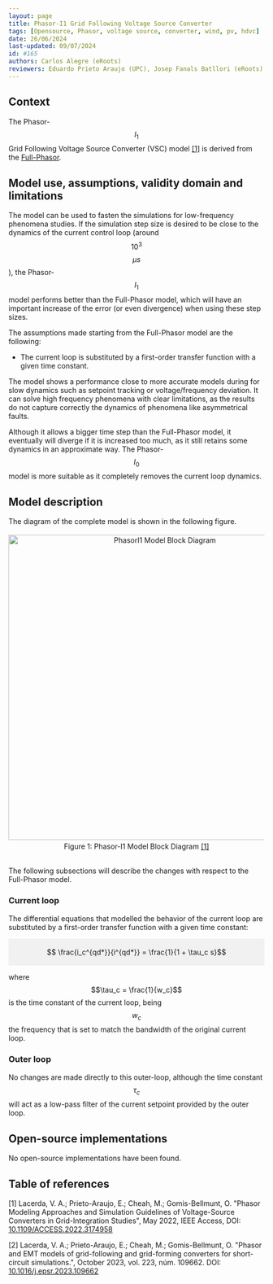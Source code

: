 ```yaml
---
layout: page 
title: Phasor-I1 Grid Following Voltage Source Converter 
tags: [Opensource, Phasor, voltage source, converter, wind, pv, hdvc] 
date: 26/06/2024 
last-updated: 09/07/2024
id: #165
authors: Carlos Alegre (eRoots)
reviewers: Eduardo Prieto Araujo (UPC), Josep Fanals Batllori (eRoots)
---
```



## Context

The Phasor-$$I_1$$ Grid Following Voltage Source Converter (VSC) model [[1]](#1) is derived from the [Full-Phasor](../). 

## Model use, assumptions, validity domain and limitations

The model can be used to fasten the simulations for low-frequency phenomena studies. If the simulation step size is desired to be close to the dynamics of the current control loop (around $$10^3$$ $$\mu s$$), the Phasor-$$I_1$$ model performs better than the Full-Phasor model, which will have an important increase of the error (or even divergence) when using these step sizes.

The assumptions made starting from the Full-Phasor model are the following:

* The current loop is substituted by a first-order transfer function with a given time constant.

The model shows a performance close to more accurate models during for slow dynamics such as setpoint tracking or voltage/frequency deviation. It can solve high frequency phenomena with clear limitations, as the results do not capture correctly the dynamics of phenomena like asymmetrical faults.

Although it allows a bigger time step than the Full-Phasor model, it eventually will diverge if it is increased too much, as it still retains some dynamics in an approximate way. The Phasor-$$I_0$$ model is more suitable as it completely removes the current loop dynamics.

## Model description

The diagram of the complete model is shown in the following figure.

<div style="background-color:rgba(0, 0, 0, 0); text-align:center; vertical-align: middle; padding:4px 0;">
<img src="{{ '/pages/models/generations/Sources/VSC/PhasorGridFollowingVSC/PhasorI1/PhasorI1.svg' | relative_url }}"
     alt="PhasorI1 Model Block Diagram"
     style="float: center; margin-right: 10px; width: 600px;" />
</div>
<div align = 'center'>
Figure 1: Phasor-I1 Model Block Diagram <a href="#1">[1]</a>
</div>
<br>

The following subsections will describe the changes with respect to the Full-Phasor model.

### Current loop

The differential equations that modelled the behavior of the current loop are substituted by a first-order transfer function with a given time constant:

<div style="background-color:rgba(0, 0, 0, 0.0470588); text-align:center; vertical-align: middle; padding:4px 0;">

$$ \frac{i_c^{qd*}}{i^{qd*}} = \frac{1}{1 + \tau_c s}$$
</div>

where $$\tau_c = \frac{1}{w_c}$$ is the time constant of the current loop, being $$w_c$$ the frequency that is set to match the bandwidth of the original  current loop. 


### Outer loop

No changes are made directly to this outer-loop, although the time constant $$\tau_c$$ will act as a low-pass filter of the current setpoint provided by the outer loop.


## Open-source implementations

No open-source implementations have been found.

## Table of references


<a id="1">[1]</a> Lacerda, V. A.; Prieto-Araujo, E.; Cheah, M.; Gomis-Bellmunt, O. "Phasor Modeling Approaches and Simulation Guidelines of Voltage-Source Converters in Grid-Integration Studies", May 2022, IEEE Access, DOI: [10.1109/ACCESS.2022.3174958](https://doi.org/10.1109/ACCESS.2022.3174958)

<a id="2">[2]</a> Lacerda, V. A.; Prieto-Araujo, E.; Cheah, M.; Gomis-Bellmunt, O. "Phasor and EMT models of grid-following and grid-forming converters for short-circuit simulations.", October 2023, vol. 223, núm. 109662. DOI: [10.1016/j.epsr.2023.109662](https://doi.org/10.1016/j.epsr.2023.109662)
